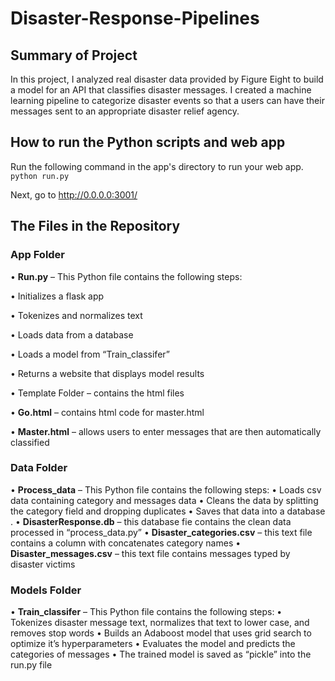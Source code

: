 # Disaster-Response-Pipelines


## Summary of Project
In this project, I analyzed real disaster data provided by Figure Eight to build a model for an API that classifies disaster messages. I created a machine learning pipeline to categorize disaster events so that a users can have their messages sent to an appropriate disaster relief agency.


## How to run the Python scripts and web app
Run the following command in the app's directory to run your web app.
    `python run.py`

Next, go to http://0.0.0.0:3001/

## The Files in the Repository

### App Folder
•	**Run.py** – This Python file contains the following steps: 

  •	Initializes a flask app
  
  •	Tokenizes and normalizes text
  
  •	Loads data from a database
  
  •	Loads a model from “Train_classifer”
  
  •	Returns a website that displays model results
  
•	Template Folder – contains the html files

  •	**Go.html** – contains html code for master.html
  
  •	**Master.html** – allows users to enter messages that are then automatically classified

### Data Folder

•	**Process_data** – This Python file contains the following steps: 
  •	Loads csv data containing category and messages data
  •	Cleans the data by splitting the category field and dropping duplicates
  •	Saves that data into a database .
•	**DisasterResponse.db** – this database fie contains the clean data processed in “process_data.py”
•	**Disaster_categories.csv** – this text file contains a column with concatenates category names
•	**Disaster_messages.csv** – this text file contains messages typed by disaster victims

### Models Folder
•	**Train_classifer** – This Python file contains the following steps: 
•	Tokenizes disaster message text, normalizes that text to lower case, and removes stop words
•	Builds an Adaboost model that uses grid search to optimize it’s hyperparameters
•	Evaluates the model and predicts the categories of messages
•	The trained model is saved as “pickle” into the run.py file

